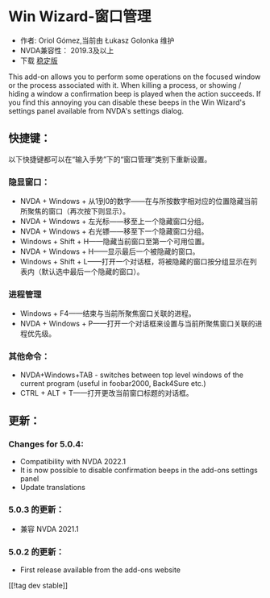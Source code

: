 # Win Wizard-窗口管理 #

* 作者: Oriol Gómez,当前由 Łukasz Golonka 维护
* NVDA兼容性： 2019.3及以上
* 下载 [稳定版][1]

This add-on allows you to perform some operations on the focused window or
the process associated with it.  When killing a process, or showing / hiding
a window a confirmation beep is played when the action succeeds.  If you
find this annoying you can disable these beeps in the Win Wizard's settings
panel available from NVDA's settings dialog.

## 快捷键：
以下快捷键都可以在“输入手势”下的“窗口管理”类别下重新设置。
### 隐显窗口：
* NVDA + Windows + 从1到0的数字——在与所按数字相对应的位置隐藏当前所聚焦的窗口（再次按下则显示）。
* NVDA + Windows + 左光标——移至上一个隐藏窗口分组。
* NVDA + Windows + 右光镖——移至下一个隐藏窗口分组。
* Windows + Shift + H——隐藏当前窗口至第一个可用位置。
* NVDA + Windows + H——显示最后一个被隐藏的窗口。
* Windows + Shift + L——打开一个对话框，将被隐藏的窗口按分组显示在列表内（默认选中最后一个隐藏的窗口）。

### 进程管理
* Windows + F4——结束与当前所聚焦窗口关联的进程。
* NVDA + Windows + P——打开一个对话框来设置与当前所聚焦窗口关联的进程优先级。

### 其他命令：
* NVDA+Windows+TAB - switches between top level windows of the current
  program (useful in foobar2000, Back4Sure etc.)
* CTRL + ALT + T——打开更改当前窗口标题的对话框。

## 更新：

### Changes for 5.0.4:

* Compatibility with NVDA 2022.1
* It is now possible to disable confirmation beeps in the add-ons settings
  panel
* Update translations

### 5.0.3 的更新：

* 兼容 NVDA 2021.1

### 5.0.2 的更新：

* First release available from the add-ons website

[[!tag dev stable]]

[1]: https://addons.nvda-project.org/files/get.php?file=winwizard
